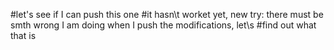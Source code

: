 #let's see if I can push this one
#it hasn\t worket yet, new try: there must be smth wrong I am doing when I push the modifications, let\s
#find out what that is
